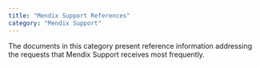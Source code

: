 ```yaml
---
title: "Mendix Support References"
category: "Mendix Support"
---
```


The documents in this category present reference information addressing the requests that Mendix Support receives most frequently.
